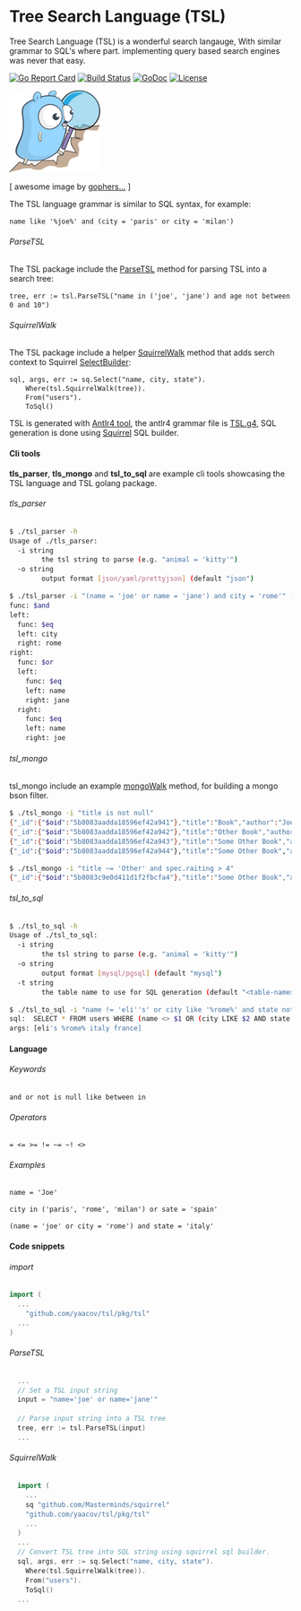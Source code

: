 # Tree Search Language (TSL)

Tree Search Language (TSL) is a wonderful search langauge, With similar grammar to SQL's
where part. implementing query based search engines was never that easy.

[![Go Report Card](https://goreportcard.com/badge/github.com/yaacov/tsl)](https://goreportcard.com/report/github.com/yaacov/tsl)
[![Build Status](https://travis-ci.org/yaacov/tsl.svg?branch=master)](https://travis-ci.org/yaacov/tsl)
[![GoDoc](https://godoc.org/github.com/yaacov/tsl/pkg/tsl?status.svg)](https://godoc.org/github.com/yaacov/tsl/pkg/tsl)
[![License](https://img.shields.io/badge/License-Apache%202.0-blue.svg)](https://opensource.org/licenses/Apache-2.0)

![TSL](/img/search.png?raw=true "TSL Logo")

[ awesome image by [gophers...](https://github.com/egonelbre/gophers) ]

The TSL language grammar is similar to SQL syntax, for example:
```
name like '%joe%' and (city = 'paris' or city = 'milan')
```

###### ParseTSL

The TSL package include the [ParseTSL](https://godoc.org/github.com/yaacov/tsl/pkg/tsl#ParseTSL) method for parsing TSL into a search tree:
```
tree, err := tsl.ParseTSL("name in ('joe', 'jane') and age not between 0 and 10")
```

###### SquirrelWalk

The TSL package include a helper [SquirrelWalk](/pkg/tsl/tsl.go) method that adds serch context to Squirrel [SelectBuilder](https://godoc.org/github.com/Masterminds/squirrel#SelectBuilder):

```
sql, args, err := sq.Select("name, city, state").
    Where(tsl.SquirrelWalk(tree)).
    From("users").
    ToSql()
```

TSL is generated with [Antlr4 tool](https://github.com/antlr/antlr4/), the antlr4 grammar file is [TSL.g4](/TSL.g4),
SQL generation is done using [Squirrel](https://github.com/Masterminds/squirrel) SQL builder.

#### Cli tools

**tls_parser**, **tls_mongo** and **tsl_to_sql** are example cli tools showcasing the TSL language and TSL golang package.

###### tls_parser

``` bash
$ ./tsl_parser -h
Usage of ./tls_parser:
  -i string
    	the tsl string to parse (e.g. "animal = 'kitty'")
  -o string
    	output format [json/yaml/prettyjson] (default "json")
```


``` bash
$ ./tsl_parser -i "(name = 'joe' or name = 'jane') and city = 'rome'" -o yaml
func: $and
left:
  func: $eq
  left: city
  right: rome
right:
  func: $or
  left:
    func: $eq
    left: name
    right: jane
  right:
    func: $eq
    left: name
    right: joe
```

###### tsl_mongo

tsl_mongo include an example [mongoWalk](cmd/tsl_mongo/walk.go) method, for building a mongo bson filter.

``` bash
$ ./tsl_mongo -i "title is not null"
{"_id":{"$oid":"5b8083aadda18596ef42a941"},"title":"Book","author":"Joe","spec":{"pages":{"$numberLong":"100"},"raiting":{"$numberLong":"4"}}}
{"_id":{"$oid":"5b8083aadda18596ef42a942"},"title":"Other Book","author":"Jane","spec":{"pages":{"$numberLong":"200"},"raiting":{"$numberLong":"3"}}}
{"_id":{"$oid":"5b8083aadda18596ef42a943"},"title":"Some Other Book","author":"Jane","spec":{"pages":{"$numberLong":"50"},"raiting":{"$numberLong":"5"}}}
{"_id":{"$oid":"5b8083aadda18596ef42a944"},"title":"Some Other Book","author":"Jane","spec":{"pages":{"$numberLong":"50"}}}
```
``` bash
$ ./tsl_mongo -i "title ~= 'Other' and spec.raiting > 4"
{"_id":{"$oid":"5b8083c9e0d411d1f2fbcfa4"},"title":"Some Other Book","author":"Jane","spec":{"pages":{"$numberLong":"50"},"raiting":{"$numberLong":"5"}}}
```

###### tsl_to_sql

``` bash
$ ./tsl_to_sql -h
Usage of ./tsl_to_sql:
  -i string
    	the tsl string to parse (e.g. "animal = 'kitty'")
  -o string
    	output format [mysql/pgsql] (default "mysql")
  -t string
    	the table name to use for SQL generation (default "<table-name>")

```

``` bash
$ ./tsl_to_sql -i "name != 'eli''s' or city like '%rome%' and state not between 'italy' and 'france'" -t users -o pgsql
sql:  SELECT * FROM users WHERE (name <> $1 OR (city LIKE $2 AND state NOT BETWEEN $3 AND $4))
args: [eli's %rome% italy france]

```

#### Language

###### Keywords
```
and or not is null like between in
```
###### Operators
```
= <= >= != ~= ~! <>
```
###### Examples
```
name = 'Joe'
```
```
city in ('paris', 'rome', 'milan') or sate = 'spain'
```
```
(name = 'joe' or city = 'rome') and state = 'italy'
```

#### Code snippets

###### import

``` go
import (
  ...
	"github.com/yaacov/tsl/pkg/tsl"
  ...
)
```

###### ParseTSL

``` go
  ...
  // Set a TSL input string
  input = "name='joe' or name='jane'"

  // Parse input string into a TSL tree
  tree, err := tsl.ParseTSL(input)
  ...
```

###### SquirrelWalk

``` go
  import (
    ...
    sq "github.com/Masterminds/squirrel"
    "github.com/yaacov/tsl/pkg/tsl"
    ...
  )
  ...
  // Convert TSL tree into SQL string using squirrel sql builder.
  sql, args, err := sq.Select("name, city, state").
    Where(tsl.SquirrelWalk(tree)).
    From("users").
    ToSql()
  ...
```
